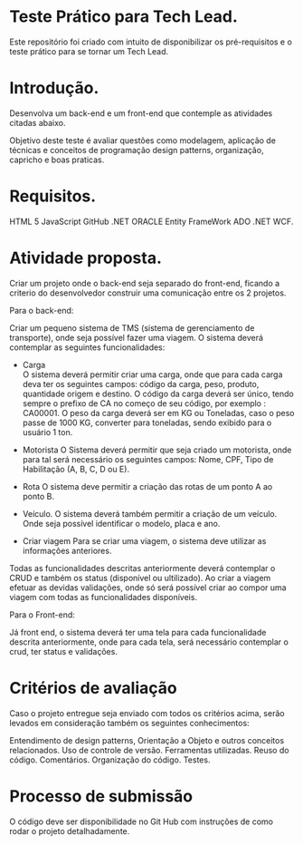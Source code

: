 # Teste Prático para Tech Lead.

Este repositório foi criado com intuito de disponibilizar os pré-requisitos e o teste prático para se tornar um Tech Lead.

# Introdução.

Desenvolva um back-end e um front-end que contemple as atividades citadas abaixo.

Objetivo deste teste é avaliar questões como modelagem, aplicação de técnicas e conceitos de programação design patterns, organização, capricho e boas praticas.

# Requisitos.

HTML 5
JavaScript
GitHub
.NET
ORACLE
Entity FrameWork
ADO .NET
WCF.

# Atividade proposta.

Criar um projeto onde o back-end seja separado do front-end, ficando a criterio do desenvolvedor construir uma comunicação entre os 2 projetos.

Para o back-end: 

Criar um pequeno sistema de TMS (sistema de gerenciamento de transporte), onde seja possível fazer uma viagem. O sistema deverá contemplar as seguintes funcionalidades: 

* Carga  
O sistema deverá permitir criar uma carga, onde que para cada carga deva ter os seguintes campos: código da carga, peso, produto, quantidade origem e destino.
O código da carga deverá ser único, tendo sempre o prefixo de CA no começo de seu código, por exemplo : CA00001. 
O peso da carga deverá ser em KG ou Toneladas, caso o peso passe de 1000 KG, converter para toneladas, sendo exibido para o usuário 1 ton.  

* Motorista 
O Sistema deverá permitir que seja criado um motorista, onde para tal será necessário os seguintes campos: 
Nome, CPF, Tipo de Habilitação (A, B, C, D ou E). 

* Rota
O sistema deve permitir a criação das rotas de um ponto A ao ponto B.  

* Veículo. 
O sistema deverá também permitir a criação de um veículo. Onde seja possível identificar o modelo, placa e ano.  

* Criar viagem 
Para se criar uma viagem, o sistema deve utilizar as informações anteriores.

Todas as funcionalidades descritas anteriormente deverá contemplar o CRUD e também os status (disponível ou ultilizado). Ao criar a viagem efetuar as devidas validações, onde só será possível criar ao compor uma viagem com todas as funcionalidades disponíveis.



Para o Front-end: 

Já front end, o sistema deverá ter uma tela para cada funcionalidade descrita anteriormente, onde para cada tela, será necessário contemplar o crud, ter status e validações. 

# Critérios de avaliação

Caso o projeto entregue seja enviado com todos os critérios acima, serão levados em consideração também os seguintes conhecimentos:

Entendimento de design patterns, Orientação a Objeto e outros conceitos relacionados.
Uso de controle de versão.
Ferramentas utilizadas.
Reuso do código.
Comentários.
Organização do código.
Testes.

# Processo de submissão

O código deve ser disponibilidade no Git Hub com instruções de como rodar o projeto detalhadamente.
